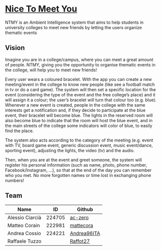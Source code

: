 # [Nice To Meet You](https://ami-2018.github.io/NTMY/)

NTMY is an Ambient Intelligence system that aims to help students in university colleges to meet new friends by letting the users organize thematic events
## Vision
Imagine you are in a college/campus, where you can meet a great amount of people. NTMY, giving you the opportunity to organise thematic events in the college, will help you to meet new friends!

Every user wears a coloured bracelet. With the app you can create a new meeting/event in the college to know new people (like see a football match in tv or do a card game). The system will then set a specific location for the event (considering the type of the event and the free college’s place) and it will assign it a colour; the user’s bracelet will turn that colour too (e.g. blue). Whenever a new event is created, people in the college with the same interests get a notification and, if they decide to participate at the blue event, their bracelet will become blue. The lights in the reserved room will also become blue to indicate that the room will host the blue event, and in the main streets of the college some indicators will color of blue, to easily find the place.

The system also acts according to the category of the meeting (e.g. event with TV, board game event, generic discussion event, music event/dance, sporting event), adjusting the lights, the video (tv) and the audio.
  
Then, when you are at the event and greet someone, the system will register his personal information (such as name, photo, phone number, Facebook/Instagram, ...), so that at the end of the day you can remember who you met. No more forgotten names or time lost in exchanging phone numbers!
## Team
| Name            | ID     | Github                                        |
| --------------- |--------| --------------------------------------------- |
| Alessio Ciarcià | 224705 | [ac-zero](https://github.com/ac-zero)         |
| Matteo Corain   | 222981 | [mattecora](https://github.com/mattecora)     |
| Andrea Cossio   | 224221 | [Andrea96ITA](https://github.com/Andrea96ITA) |
| Raffaele Tuzzo  |        | [Raffot27](https://github.com/Raffot27)       |